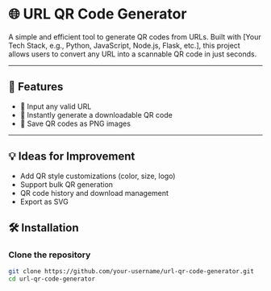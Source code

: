 # 🌐 URL QR Code Generator

A simple and efficient tool to generate QR codes from URLs. Built with [Your Tech Stack, e.g., Python, JavaScript, Node.js, Flask, etc.], this project allows users to convert any URL into a scannable QR code in just seconds.

---

## 🚀 Features

- 🔗 Input any valid URL
- 📸 Instantly generate a downloadable QR code
- 💾 Save QR codes as PNG images

---

## 💡 Ideas for Improvement
- Add QR style customizations (color, size, logo)
- Support bulk QR generation
- QR code history and download management
- Export as SVG

## 🛠️ Installation

### Clone the repository
```bash
git clone https://github.com/your-username/url-qr-code-generator.git
cd url-qr-code-generator
